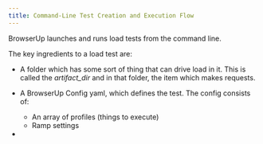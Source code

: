 ```yaml
---
title: Command-Line Test Creation and Execution Flow
---
```


BrowserUp launches and runs load tests from the command line.

The key ingredients to a load test are:

* A folder which has some sort of thing that can drive load in it. This is called the *artifact_dir* and in
that folder, the item which makes requests.

* A BrowserUp Config yaml, which defines the test.
The config consists of:
  - An array of profiles (things to execute)
  - Ramp settings

*

